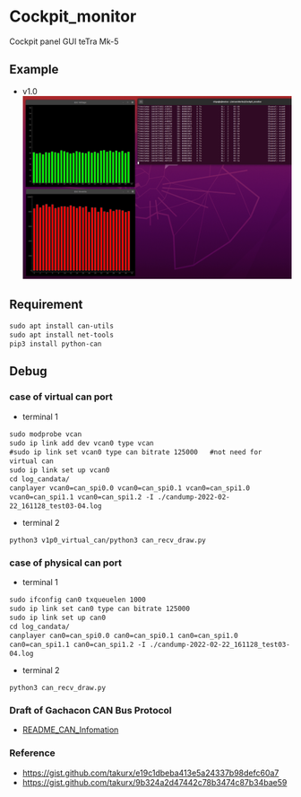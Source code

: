 # Cockpit_monitor
Cockpit panel GUI teTra Mk-5

## Example
- v1.0
![V1.0 volatage and throttle](/document/221014_v1p0_vcan_votage_throttle.png)

## Requirement
```
sudo apt install can-utils
sudo apt install net-tools
pip3 install python-can
```

## Debug
### case of virtual can port
- terminal 1
```
sudo modprobe vcan
sudo ip link add dev vcan0 type vcan
#sudo ip link set vcan0 type can bitrate 125000   #not need for virtual can
sudo ip link set up vcan0
cd log_candata/
canplayer vcan0=can_spi0.0 vcan0=can_spi0.1 vcan0=can_spi1.0 vcan0=can_spi1.1 vcan0=can_spi1.2 -I ./candump-2022-02-22_161128_test03-04.log
```

- terminal 2
```
python3 v1p0_virtual_can/python3 can_recv_draw.py 
```

### case of physical can port
- terminal 1
```
sudo ifconfig can0 txqueuelen 1000
sudo ip link set can0 type can bitrate 125000
sudo ip link set up can0
cd log_candata/
canplayer can0=can_spi0.0 can0=can_spi0.1 can0=can_spi1.0 can0=can_spi1.1 can0=can_spi1.2 -I ./candump-2022-02-22_161128_test03-04.log
```

- terminal 2
```
python3 can_recv_draw.py 
```

### Draft of Gachacon CAN Bus Protocol
- [README_CAN_Infomation](./README_CAN_Infomation.md)

### Reference
- https://gist.github.com/takurx/e19c1dbeba413e5a24337b98defc60a7
- https://gist.github.com/takurx/9b324a2d47442c78b3474c87b34bae59
